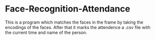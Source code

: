 # Face-Recognition-Attendance
This is a program which matches the faces in the frame by taking the encodings of the faces. After that it marks the attendence a .csv file with the current time and name of the person.
